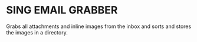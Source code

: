 # SING EMAIL GRABBER
Grabs all attachments and inline images from the inbox and sorts and stores the images in a directory.
